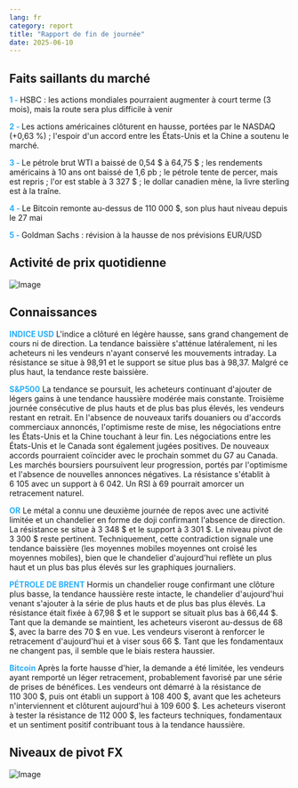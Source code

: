 ```yaml
---
lang: fr
category: report
title: "Rapport de fin de journée"
date: 2025-06-10
---
```



<h2>Faits saillants du marché</h2>
<strong style="color: #2caef7;">1 - </strong> HSBC : les actions mondiales pourraient augmenter à court terme (3 mois), mais la route sera plus difficile à venir

<strong style="color: #2caef7;">2 - </strong> Les actions américaines clôturent en hausse, portées par le NASDAQ (+0,63 %) ; l'espoir d'un accord entre les États-Unis et la Chine a soutenu le marché.

<strong style="color: #2caef7;">3 - </strong> Le pétrole brut WTI a baissé de 0,54 $ à 64,75 $ ; les rendements américains à 10 ans ont baissé de 1,6 pb ; le pétrole tente de percer, mais est repris ; l'or est stable à 3 327 $ ; le dollar canadien mène, la livre sterling est à la traîne.

<strong style="color: #2caef7;">4 - </strong> Le Bitcoin remonte au-dessus de 110 000 $, son plus haut niveau depuis le 27 mai

<strong style="color: #2caef7;">5 - </strong> Goldman Sachs : révision à la hausse de nos prévisions EUR/USD



<h2>Activité de prix quotidienne</h2>
<img src="https://markleighedu.github.io/img/Jun-2025/10-Jun-2025/price.jpg" alt="Image"/>

<h2>Connaissances</h2>
<strong style="color: #2caef7;">INDICE USD</strong> L'indice a clôturé en légère hausse, sans grand changement de cours ni de direction. La tendance baissière s'atténue latéralement, ni les acheteurs ni les vendeurs n'ayant conservé les mouvements intraday. La résistance se situe à 98,91 et le support se situe plus bas à 98,37. Malgré ce plus haut, la tendance reste baissière.

<strong style="color: #2caef7;">S&P500</strong> La tendance se poursuit, les acheteurs continuant d'ajouter de légers gains à une tendance haussière modérée mais constante. Troisième journée consécutive de plus hauts et de plus bas plus élevés, les vendeurs restant en retrait. En l'absence de nouveaux tarifs douaniers ou d'accords commerciaux annoncés, l'optimisme reste de mise, les négociations entre les États-Unis et la Chine touchant à leur fin. Les négociations entre les États-Unis et le Canada sont également jugées positives. De nouveaux accords pourraient coïncider avec le prochain sommet du G7 au Canada. Les marchés boursiers poursuivent leur progression, portés par l'optimisme et l'absence de nouvelles annonces négatives. La résistance s'établit à 6 105 avec un support à 6 042. Un RSI à 69 pourrait amorcer un retracement naturel.

<strong style="color: #2caef7;">OR</strong> Le métal a connu une deuxième journée de repos avec une activité limitée et un chandelier en forme de doji confirmant l'absence de direction. La résistance se situe à 3 348 $ et le support à 3 301 $. Le niveau pivot de 3 300 $ reste pertinent. Techniquement, cette contradiction signale une tendance baissière (les moyennes mobiles moyennes ont croisé les moyennes mobiles), bien que le chandelier d'aujourd'hui reflète un plus haut et un plus bas plus élevés sur les graphiques journaliers.

<strong style="color: #2caef7;">PÉTROLE DE BRENT</strong> Hormis un chandelier rouge confirmant une clôture plus basse, la tendance haussière reste intacte, le chandelier d'aujourd'hui venant s'ajouter à la série de plus hauts et de plus bas plus élevés. La résistance était fixée à 67,98 $ et le support se situait plus bas à 66,44 $. Tant que la demande se maintient, les acheteurs viseront au-dessus de 68 $, avec la barre des 70 $ en vue. Les vendeurs viseront à renforcer le retracement d'aujourd'hui et à viser sous 66 $. Tant que les fondamentaux ne changent pas, il semble que le biais restera haussier.

<strong style="color: #2caef7;">Bitcoin</strong> Après la forte hausse d'hier, la demande a été limitée, les vendeurs ayant remporté un léger retracement, probablement favorisé par une série de prises de bénéfices. Les vendeurs ont démarré à la résistance de 110 300 $, puis ont établi un support à 108 400 $, avant que les acheteurs n'interviennent et clôturent aujourd'hui à 109 600 $. Les acheteurs viseront à tester la résistance de 112 000 $, les facteurs techniques, fondamentaux et un sentiment positif contribuant tous à la tendance haussière.



<h2>Niveaux de pivot FX</h2>
<img src="https://markleighedu.github.io/img/Jun-2025/10-Jun-2025/pivot.jpg" alt="Image"/>
